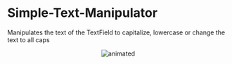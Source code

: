 # Simple-Text-Manipulator
Manipulates the text of the TextField to capitalize, lowercase or change the text to all caps

<p align="center">
  <img src="https://i.imgur.com/nA9qVmu.gif" alt="animated" />
</p>
